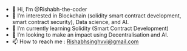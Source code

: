 - 👋 Hi, I’m @Rishabh-the-coder
- 👀 I’m interested in Blockchain (solidity smart contract development, smart contract security), Data science, and AI.
- 🌱 I’m currently learning Solidity (Smart Contract Development)  
- 💞️ I’m looking to make an impact using Decentralisation and AI. 
- 📫 How to reach me : Rishabhsinghvvi@gmail.com

<!---
Rishabh-the-coder/Rishabh-the-coder is a ✨ special ✨ repository because its `README.md` (this file) appears on your GitHub profile.
You can click the Preview link to take a look at your changes.
--->
